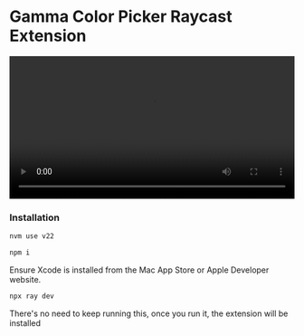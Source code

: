 # Gamma Color Picker Raycast Extension

<video src="https://github.com/user-attachments/assets/9a7a2838-9c2f-4eaf-b4e8-f9536cb80a5f" width="100%" controls>
Your browser does not support the video tag.
</video>

### Installation

```bash
nvm use v22
```

```bash
npm i
```

Ensure Xcode is installed from the Mac App Store or Apple Developer website.

```bash
npx ray dev
```

There's no need to keep running this, once you run it, the extension will be installed
